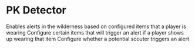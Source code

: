 # PK Detector
Enables alerts in the wilderness based on configured items that a player is wearing
Configure certain items that will trigger an alert if a player shows up wearing that item
Configure whether a potential scouter triggers an alert
